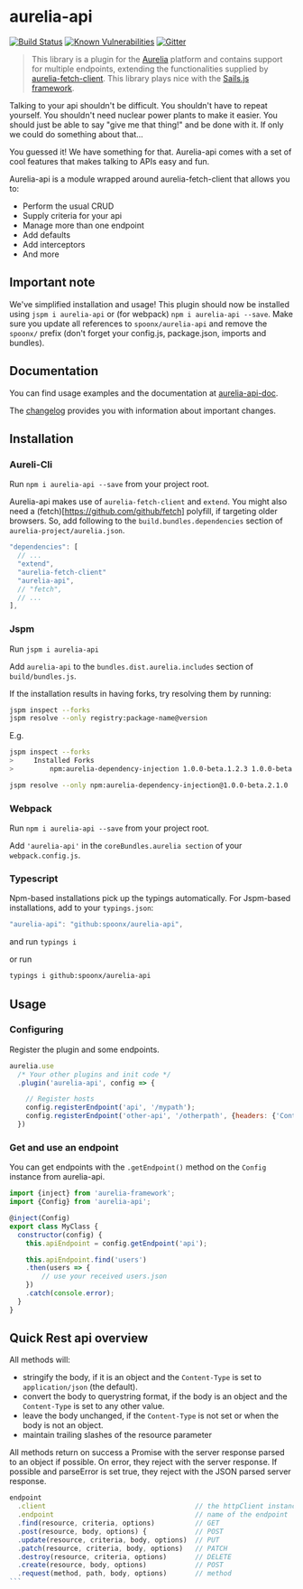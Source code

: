 # aurelia-api

[![Build Status](https://travis-ci.org/SpoonX/aurelia-api.svg?branch=master)](https://travis-ci.org/SpoonX/aurelia-api)
[![Known Vulnerabilities](https://snyk.io/test/npm/name/badge.svg)](https://snyk.io/test/npm/aurelia-api)
[![Gitter](https://img.shields.io/gitter/room/nwjs/nw.js.svg?maxAge=2592000?style=plastic)](https://gitter.im/SpoonX/Dev)

> This library is a plugin for the [Aurelia](http://www.aurelia.io/) platform and contains support for multiple endpoints, extending the functionalities supplied by [aurelia-fetch-client](https://github.com/aurelia/fetch-client).
> This library plays nice with the [Sails.js framework](http://sailsjs.org).

Talking to your api shouldn't be difficult. You shouldn't have to repeat yourself. You shouldn't need nuclear power plants to make it easier. You should just be able to say "give me that thing!" and be done with it. If only we could do something about that...

You guessed it! We have something for that. Aurelia-api comes with a set of cool features that makes talking to APIs easy and fun.

Aurelia-api is a module wrapped around aurelia-fetch-client that allows you to:

* Perform the usual CRUD
* Supply criteria for your api
* Manage more than one endpoint
* Add defaults
* Add interceptors
* And more

## Important note

We've simplified installation and usage! This plugin should now be installed using `jspm i aurelia-api` or (for webpack) `npm i aurelia-api --save`. Make sure you update all references to `spoonx/aurelia-api` and remove the `spoonx/` prefix (don't forget your config.js, package.json, imports and bundles).

## Documentation

You can find usage examples and the documentation at [aurelia-api-doc](http://aurelia-api.spoonx.org/).

The [changelog](doc/changelog.md) provides you with information about important changes.

## Installation

### Aureli-Cli

Run `npm i aurelia-api --save` from your project root.

Aurelia-api makes use of `aurelia-fetch-client` and `extend`. You might also need a (fetch)[https://github.com/github/fetch] polyfill, if targeting older browsers. So, add following to the `build.bundles.dependencies` section of `aurelia-project/aurelia.json`.

```js
"dependencies": [
  // ...
  "extend",
  "aurelia-fetch-client"
  "aurelia-api",
  // "fetch",
  // ...
],
```

### Jspm

Run `jspm i aurelia-api`

Add `aurelia-api` to the `bundles.dist.aurelia.includes` section of `build/bundles.js`.

If the installation results in having forks, try resolving them by running:

```sh
jspm inspect --forks
jspm resolve --only registry:package-name@version
```

E.g.

```sh
jspm inspect --forks
>     Installed Forks
>         npm:aurelia-dependency-injection 1.0.0-beta.1.2.3 1.0.0-beta.2.1.0

jspm resolve --only npm:aurelia-dependency-injection@1.0.0-beta.2.1.0
```

### Webpack

Run `npm i aurelia-api --save` from your project root.

Add `'aurelia-api'` in the `coreBundles.aurelia section` of your `webpack.config.js`.

### Typescript

Npm-based installations pick up the typings automatically. For Jspm-based installations, add to your `typings.json`:

```js
"aurelia-api": "github:spoonx/aurelia-api",
```

and run `typings i`

or run

```sh
typings i github:spoonx/aurelia-api
```

## Usage

### Configuring

Register the plugin and some endpoints.

```js
aurelia.use
  /* Your other plugins and init code */
  .plugin('aurelia-api', config => {

    // Register hosts
    config.registerEndpoint('api', '/mypath');
    config.registerEndpoint('other-api', '/otherpath', {headers: {'Content-Type': 'x-www-form-urlencoded'}});
  })
```

### Get and use an endpoint

You can get endpoints with the `.getEndpoint()` method on the `Config` instance from aurelia-api.

```js
import {inject} from 'aurelia-framework';
import {Config} from 'aurelia-api';

@inject(Config)
export class MyClass {
  constructor(config) {
    this.apiEndpoint = config.getEndpoint('api');

    this.apiEndpoint.find('users')
    .then(users => {
        // use your received users.json
    })
    .catch(console.error);
  }
}
```

## Quick Rest api overview

All methods will:

* stringify the body, if it is an object and the `Content-Type` is set to `application/json` (the default).
* convert the body to querystring format, if the body is an object and the `Content-Type` is set to any other value.
* leave the body unchanged, if the `Content-Type` is not set or when the body is not an object.
* maintain trailing slashes of the resource parameter

All methods return on success a Promise with the server response parsed to an object if possible. On error, they reject with the server response. If possible and parseError is set true, they reject with the JSON parsed server response.

````js
endpoint
  .client                                     // the httpClient instance
  .endpoint                                   // name of the endpoint
  .find(resource, criteria, options)          // GET
  .post(resource, body, options) {            // POST
  .update(resource, criteria, body, options)  // PUT
  .patch(resource, criteria, body, options)   // PATCH
  .destroy(resource, criteria, options)       // DELETE
  .create(resource, body, options)            // POST
  .request(method, path, body, options)       // method
```
